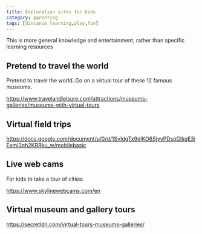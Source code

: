 ```yaml
---
title: Exploration sites for kids
category: parenting
tags: [distance_learning,play,fun]
---
```

This is more general knowledge and entertainment, rather than specific learning resources

## Pretend to travel the world
Pretend to travel the world..Go on a virtual tour of these 12 famous museums. 

https://www.travelandleisure.com/attractions/museums-galleries/museums-with-virtual-tours


## Virtual field trips

https://docs.google.com/document/u/0/d/1SvIdgTx9djKO6SjyvPDsoGlkgE3iExmi3qh2KRRku_w/mobilebasic

## Live web cams

For kids to take a tour of cities:

https://www.skylinewebcams.com/en


## Virtual museum and gallery tours

https://secretldn.com/virtual-tours-museums-galleries/

